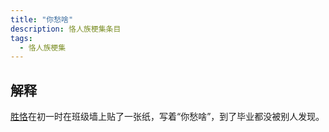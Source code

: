 ```yaml
---
title: "你愁啥"
description: 恪人族梗集条目
tags:
  - 恪人族梗集
---
```


## 解释

[胜恪](./胜恪)在初一时在班级墙上贴了一张纸，写着“你愁啥”，到了毕业都没被别人发现。